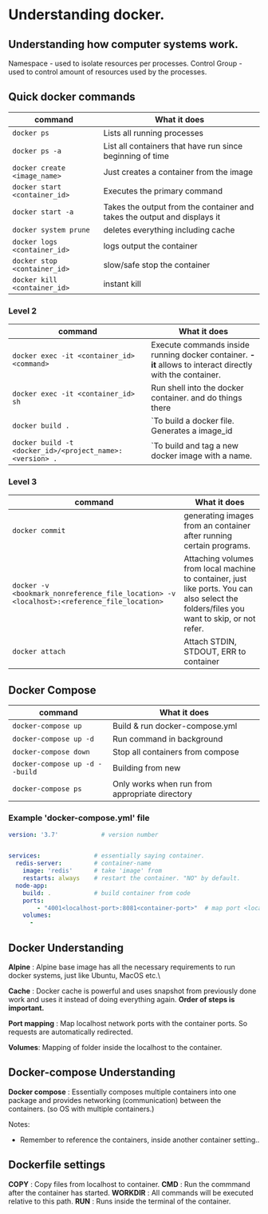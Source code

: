 # Understanding docker.

## Understanding how computer systems work.

Namespace - used to isolate resources per processes.
Control Group - used to control amount of resources used by the processes.

## Quick docker commands

|command | What it does |
|---- | ---- |
|`docker ps` | Lists all running processes |
|`docker ps -a` | List all containers that have run since beginning of time |
|`docker create <image_name>` | Just creates a container from the image |
|`docker start <container_id>` | Executes the primary command |
|`docker start -a` | Takes the output from the container and takes the output and displays it |
|`docker system prune` | deletes everything including cache |
|`docker logs <container_id>` | logs output the container |
|`docker stop <container_id>` | slow/safe stop the container |
|`docker kill <container_id>` | instant kill |

### Level 2

|command | What it does |
|---- | ---- |
|`docker exec -it <container_id> <command>` | Execute commands inside running docker container. **-it** allows to interact directly with the container. |
|`docker exec -it <container_id> sh` | Run shell into the docker container. and do things there |
|`docker build .`| `To build a docker file. Generates a image_id |
|`docker build -t <docker_id>/<project_name>:<version> .` | `To build and tag a new docker image with a name.|

### Level 3

|command | What it does |
|----- | ----- |
|`docker commit` | generating images from an container after running certain programs. |
|`docker -v <bookmark_nonreference_file_location> -v <localhost>:<reference_file_location>` | Attaching volumes from local machine to container, just like ports. You can also select the folders/files you want to skip, or not refer. |
|`docker attach` | Attach STDIN, STDOUT, ERR to container |

## Docker Compose
|command | What it does |
|----- | ----- |
|`docker-compose up `| Build & run docker-compose.yml |
|`docker-compose up -d ` | Run command in background |
|`docker-compose down `| Stop all containers from compose |
|`docker-compose up -d --build` | Building from new |
|`docker-compose ps`| Only works when run from appropriate directory |


### Example 'docker-compose.yml' file
```yml
version: '3.7'            # version number


services:               # essentially saying container.
  redis-server:         # container-name
    image: 'redis'      # take 'image' from
    restarts: always    # restart the container. "NO" by default.
  node-app:
    build: .            # build container from code
    ports: 
        - "4001<localhost-port>:8081<container-port>"  # map port <localhost-port:container-port>
    volumes:
      - 
```




## Docker Understanding

**Alpine** : Alpine base image has all the necessary requirements to run docker systems, just like Ubuntu, MacOS etc.\

**Cache** : Docker cache is powerful and uses snapshot from previously done work and uses it instead of doing everything again. **Order of steps is important.**

**Port mapping** : Map localhost network ports with the container ports. So requests are automatically redirected.

**Volumes**: Mapping of folder inside the localhost to the container.

## Docker-compose Understanding

**Docker compose** : Essentially composes multiple containers into one package and provides networking (communication) between the containers. (so OS with multiple containers.)

Notes:

* Remember to reference the containers, inside another container setting.. 


## Dockerfile settings

**COPY** : Copy files from localhost to container.
**CMD** : Run the commmand after the container has started.
**WORKDIR** : All commands will be executed relative to this path.
**RUN** : Runs inside the terminal of the container.
